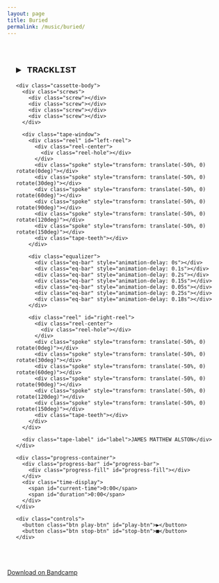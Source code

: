 ```yaml
---
layout: page
title: Buried
permalink: /music/buried/
---
```

<div class="music-page-content">

<html lang="en">
<head>
<meta charset="UTF-8">
<style>
.cassette-container {
  font-family: 'Courier New', monospace;
  max-width: 800px;
  margin: 0 auto;
  padding: 20px;
}

@keyframes spin {
  from { transform: rotate(0deg); }
  to { transform: rotate(360deg); }
}

@keyframes bounce {
  0% { height: 30%; }
  100% { height: 85%; }
}

.tracklist h2 {
  color: #ffffffff;
  font-size: 22px;
  margin-bottom: 20px;
  text-shadow: 2px 2px #000;
}

.track-item {
  padding: 12px 15px;
  margin: 8px 0;
  background-color: #2a2a2a;
  color: #b8b8b8;
  border: 2px solid #4a4a4a;
  cursor: pointer;
  font-size: 16px;
  box-shadow: 3px 3px 0 #000;
  transition: all 0.2s;
}

.track-item:hover {
  background-color: #3a3a3a;
  border-color: #6a6a6a;
}

.track-item.active {
  background-color: #a7001cff;
  color: #fff;
  border-color: #a7001cff;
}

.cassette-deck {
  background: linear-gradient(135deg, #2a2a2a 0%, #1a1a1a 100%);
  border: 4px solid #3a3a3a;
  border-radius: 8px;
  padding: 25px;
  box-shadow: 0 8px 16px rgba(0,0,0,0.6), inset 0 2px 4px rgba(255,255,255,0.05);
  display: none;
  margin-top: 30px;
}

.cassette-deck.active {
  display: block;
}

.now-playing {
  text-align: center;
  color: #a51d34ff;
  font-size: 18px;
  margin-bottom: 20px;
  font-weight: bold;
  text-shadow: 1px 1px #000;
}

.cassette-body {
  background: linear-gradient(180deg, #4a4a4a 0%, #2a2a2a 100%);
  border: 3px solid #1a1a1a;
  border-radius: 6px;
  padding: 20px;
  box-shadow: inset 0 2px 8px rgba(0,0,0,0.5);
}

.tape-window {
  background: linear-gradient(180deg, #1a1a1a 0%, #0a0a0a 100%);
  border: 2px solid #3a3a3a;
  border-radius: 4px;
  padding: 15px;
  display: flex;
  justify-content: space-around;
  align-items: center;
  margin-bottom: 15px;
  box-shadow: inset 0 2px 6px rgba(0,0,0,0.8);
}

.reel {
  width: 70px;
  height: 70px;
  border: 3px solid #5a5a5a;
  border-radius: 50%;
  background: radial-gradient(circle, #3a3a3a 0%, #1a1a1a 100%);
  position: relative;
  box-shadow: 0 2px 6px rgba(0,0,0,0.5), inset 0 1px 3px rgba(255,255,255,0.1);
  animation: spin 2s linear infinite;
  animation-play-state: paused;
}

.reel.spinning {
  animation-play-state: running;
}

.reel-center {
  position: absolute;
  top: 50%;
  left: 50%;
  transform: translate(-50%, -50%);
  width: 24px;
  height: 24px;
  background: radial-gradient(circle, #2a2a2a 0%, #0a0a0a 100%);
  border-radius: 50%;
  border: 2px solid #1a1a1a;
  box-shadow: inset 0 1px 3px rgba(0,0,0,0.8);
}

.reel-hole {
  position: absolute;
  top: 50%;
  left: 50%;
  transform: translate(-50%, -50%);
  width: 8px;
  height: 8px;
  background: #000;
  border-radius: 50%;
  box-shadow: 0 0 3px rgba(0,0,0,0.9);
}

.spoke {
  position: absolute;
  top: 50%;
  left: 50%;
  width: 1px;
  height: 30px;
  background: linear-gradient(180deg, #6a6a6a 0%, #3a3a3a 100%);
  transform-origin: top center;
  box-shadow: 0 0 1px rgba(255,255,255,0.3);
}

.tape-teeth {
  position: absolute;
  bottom: -3px;
  left: 50%;
  transform: translateX(-50%);
  width: 80%;
  height: 4px;
  background: repeating-linear-gradient(90deg, #4a4a4a 0px, #4a4a4a 2px, transparent 2px, transparent 4px);
}

.equalizer {
  display: flex;
  gap: 5px;
  height: 50px;
  align-items: flex-end;
  padding: 5px 12px;
  background: rgba(0,0,0,0.3);
  border-radius: 3px;
  border: 1px solid #2a2a2a;
}

.eq-bar {
  width: 6px;
  height: 30%;
  background: linear-gradient(180deg, #d10224ff 0%, #a7001cff 100%);
  border-radius: 1px;
  box-shadow: 0 0 3px #52000eff(139,107,183,0.5);
}

.eq-bar.active {
  animation: bounce 0.6s ease-in-out infinite alternate;
  box-shadow: 0 0 6px #690012ff;
}

.tape-label {
  background: linear-gradient(180deg, #e8d4b0 0%, #d4c0a0 100%);
  border: 2px solid #8b7355;
  padding: 10px;
  text-align: center;
  color: #2a2a2a;
  font-size: 13px;
  margin-top: 12px;
  border-radius: 3px;
  box-shadow: inset 0 1px 2px rgba(255,255,255,0.5);
  font-weight: bold;
}

.screws {
  display: flex;
  justify-content: space-between;
  padding: 0 10px;
  margin-bottom: 10px;
}

.screw {
  width: 8px;
  height: 8px;
  border-radius: 50%;
  background: radial-gradient(circle at 30% 30%, #5a5a5a, #2a2a2a);
  border: 1px solid #1a1a1a;
  position: relative;
}

.screw::after {
  content: '';
  position: absolute;
  top: 50%;
  left: 50%;
  transform: translate(-50%, -50%) rotate(45deg);
  width: 5px;
  height: 1px;
  background: #1a1a1a;
}

.controls {
  display: flex;
  gap: 12px;
  justify-content: center;
  margin: 20px 0;
}

.btn {
  padding: 12px 28px;
  font-size: 20px;
  border: 3px solid;
  color: #fff;
  cursor: pointer;
  font-weight: bold;
  box-shadow: 3px 3px 0 #000, inset 0 1px 2px rgba(255,255,255,0.2);
  font-family: monospace;
  border-radius: 4px;
  transition: all 0.1s;
}

.btn:active {
  transform: translate(2px, 2px);
  box-shadow: 1px 1px 0 #000, inset 0 1px 2px rgba(255,255,255,0.2);
}

.play-btn {
  background: linear-gradient(180deg, #00cbdaff 0%, rgba(19, 87, 114, 1) 100%);
  border-color: #000000ff;
}

.stop-btn {
  background: linear-gradient(180deg, #b80000ff 0%, #690000ff 100%);
  border-color: #000000ff;
}

.progress-container {
  margin: 15px 0;
  padding: 0 5px;
}

.progress-bar {
  width: 100%;
  height: 8px;
  background: #1a1a1a;
  border: 2px solid #2a2a2a;
  border-radius: 4px;
  cursor: pointer;
  position: relative;
  box-shadow: inset 0 2px 4px rgba(0,0,0,0.5);
}

.progress-fill {
  height: 100%;
  background: linear-gradient(90deg, #8b6bb7 0%, #6a4a8a 100%);
  border-radius: 2px;
  width: 0%;
  transition: width 0.1s;
  box-shadow: 0 0 4px rgba(139,107,183,0.6);
}

.time-display {
  display: flex;
  justify-content: space-between;
  color: #8b8b8b;
  font-size: 14px;
  margin-top: 5px;
}
</style>
</head>
<body>

<div class="cassette-container">
  <div class="tracklist">
    <h2>▶ TRACKLIST</h2>
    <div id="track-list"></div>
  </div>

  <div class="cassette-deck" id="deck">
    <div class="now-playing" id="now-playing"></div>
    
    <div class="cassette-body">
      <div class="screws">
        <div class="screw"></div>
        <div class="screw"></div>
        <div class="screw"></div>
        <div class="screw"></div>
      </div>

      <div class="tape-window">
        <div class="reel" id="left-reel">
          <div class="reel-center">
            <div class="reel-hole"></div>
          </div>
          <div class="spoke" style="transform: translate(-50%, 0) rotate(0deg)"></div>
          <div class="spoke" style="transform: translate(-50%, 0) rotate(30deg)"></div>
          <div class="spoke" style="transform: translate(-50%, 0) rotate(60deg)"></div>
          <div class="spoke" style="transform: translate(-50%, 0) rotate(90deg)"></div>
          <div class="spoke" style="transform: translate(-50%, 0) rotate(120deg)"></div>
          <div class="spoke" style="transform: translate(-50%, 0) rotate(150deg)"></div>
          <div class="tape-teeth"></div>
        </div>

        <div class="equalizer">
          <div class="eq-bar" style="animation-delay: 0s"></div>
          <div class="eq-bar" style="animation-delay: 0.1s"></div>
          <div class="eq-bar" style="animation-delay: 0.2s"></div>
          <div class="eq-bar" style="animation-delay: 0.15s"></div>
          <div class="eq-bar" style="animation-delay: 0.05s"></div>
          <div class="eq-bar" style="animation-delay: 0.25s"></div>
          <div class="eq-bar" style="animation-delay: 0.18s"></div>
        </div>

        <div class="reel" id="right-reel">
          <div class="reel-center">
            <div class="reel-hole"></div>
          </div>
          <div class="spoke" style="transform: translate(-50%, 0) rotate(0deg)"></div>
          <div class="spoke" style="transform: translate(-50%, 0) rotate(30deg)"></div>
          <div class="spoke" style="transform: translate(-50%, 0) rotate(60deg)"></div>
          <div class="spoke" style="transform: translate(-50%, 0) rotate(90deg)"></div>
          <div class="spoke" style="transform: translate(-50%, 0) rotate(120deg)"></div>
          <div class="spoke" style="transform: translate(-50%, 0) rotate(150deg)"></div>
          <div class="tape-teeth"></div>
        </div>
      </div>

      <div class="tape-label" id="label">JAMES MATTHEW ALSTON</div>
    </div>

    <div class="progress-container">
      <div class="progress-bar" id="progress-bar">
        <div class="progress-fill" id="progress-fill"></div>
      </div>
      <div class="time-display">
        <span id="current-time">0:00</span>
        <span id="duration">0:00</span>
      </div>
    </div>

    <div class="controls">
      <button class="btn play-btn" id="play-btn">▶</button>
      <button class="btn stop-btn" id="stop-btn">■</button>
    </div>
  </div>
</div>

<audio id="audio"></audio>

<script>
const tracks = [
  { id: 1, title: 'Buried', src: '/assets/downloadmusic/Buried(extended).mp3' }
];

let currentTrack = null;
let isPlaying = false;

const audio = document.getElementById('audio');
const deck = document.getElementById('deck');
const trackList = document.getElementById('track-list');
const nowPlaying = document.getElementById('now-playing');
const label = document.getElementById('label');
const playBtn = document.getElementById('play-btn');
const stopBtn = document.getElementById('stop-btn');
const currentTimeEl = document.getElementById('current-time');
const durationEl = document.getElementById('duration');
const leftReel = document.getElementById('left-reel');
const rightReel = document.getElementById('right-reel');
const eqBars = document.querySelectorAll('.eq-bar');
const progressBar = document.getElementById('progress-bar');
const progressFill = document.getElementById('progress-fill');

tracks.forEach((track, i) => {
  const div = document.createElement('div');
  div.className = 'track-item';
  div.dataset.id = track.id;
  div.textContent = `${i + 1}. ${track.title}`;
  div.onclick = () => loadTrack(track);
  trackList.appendChild(div);
});

function loadTrack(track) {
  currentTrack = track;
  audio.src = track.src;
  deck.classList.add('active');
  nowPlaying.textContent = `♫ NOW PLAYING: ${track.title} ♫`;
  label.textContent = `JAMES MATTHEW ALSTON - ${track.title}`;
  
  document.querySelectorAll('.track-item').forEach(el => {
    el.classList.remove('active');
    if (el.dataset.id == track.id) el.classList.add('active');
  });

  setTimeout(() => {
    audio.play();
    setPlaying(true);
  }, 100);
}

playBtn.onclick = () => {
  if (!currentTrack) return;
  if (isPlaying) {
    audio.pause();
    setPlaying(false);
  } else {
    audio.play();
    setPlaying(true);
  }
};

stopBtn.onclick = () => {
  audio.pause();
  audio.currentTime = 0;
  setPlaying(false);
};

progressBar.onclick = (e) => {
  if (!currentTrack) return;
  const rect = progressBar.getBoundingClientRect();
  const percent = (e.clientX - rect.left) / rect.width;
  audio.currentTime = percent * audio.duration;
};

function setPlaying(playing) {
  isPlaying = playing;
  playBtn.textContent = playing ? '❚❚' : '▶';
  
  if (playing) {
    leftReel.classList.add('spinning');
    rightReel.classList.add('spinning');
    eqBars.forEach(bar => bar.classList.add('active'));
  } else {
    leftReel.classList.remove('spinning');
    rightReel.classList.remove('spinning');
    eqBars.forEach(bar => bar.classList.remove('active'));
  }
}

function formatTime(seconds) {
  if (isNaN(seconds)) return '0:00';
  const mins = Math.floor(seconds / 60);
  const secs = Math.floor(seconds % 60);
  return `${mins}:${secs.toString().padStart(2, '0')}`;
}

audio.ontimeupdate = () => {
  currentTimeEl.textContent = formatTime(audio.currentTime);
  const percent = (audio.currentTime / audio.duration) * 100;
  progressFill.style.width = percent + '%';
};

audio.onloadedmetadata = () => {
  durationEl.textContent = formatTime(audio.duration);
};

audio.onended = () => setPlaying(false);
</script>

</body>
</html>

<br>
<a href="https://washrooms.bandcamp.com/album/buried">Download on Bandcamp</a>
</div>